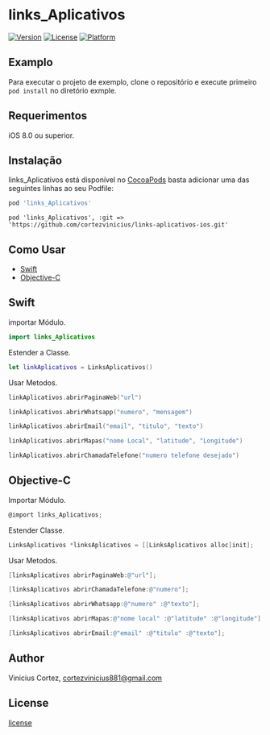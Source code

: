 # links_Aplicativos

[![Version](https://img.shields.io/cocoapods/v/links_Aplicativos.svg?style=flat)](https://cocoapods.org/pods/links_Aplicativos)
[![License](https://img.shields.io/cocoapods/l/links_Aplicativos.svg?style=flat)](https://cocoapods.org/pods/links_Aplicativos)
[![Platform](https://img.shields.io/cocoapods/p/links_Aplicativos.svg?style=flat)](https://cocoapods.org/pods/links_Aplicativos)

## Examplo

Para executar o projeto de exemplo, clone o repositório e execute primeiro `pod install` no diretório exmple.

## Requerimentos

iOS 8.0 ou superior.

## Instalação
links_Aplicativos está disponível no [CocoaPods](https://cocoapods.org) basta adicionar uma das seguintes linhas ao seu Podfile:

```ruby
pod 'links_Aplicativos'
```
````
pod 'links_Aplicativos', :git => 'https://github.com/cortezvinicius/links-aplicativos-ios.git'
````

## Como Usar


  * [Swift](https://github.com/cortezvinicius/links-aplicativos-ios#swift)
  * [Objective-C](https://github.com/cortezvinicius/links-aplicativos-ios#Objective-C)


## Swift


importar Módulo.

````Swift
import links_Aplicativos
````

Estender a Classe.
````Swift
let linkAplicativos = LinksAplicativos()
````
Usar Metodos.
````Swift
linkAplicativos.abrirPaginaWeb("url")
````

````Swift
linkAplicativos.abrirWhatsapp("numero", "mensagem")
````

````Swift
linkAplicativos.abrirEmail("email", "titulo", "texto")
````

````Swift
linkAplicativos.abrirMapas("nome Local", "latitude", "Longitude")
````

````Swift
linkAplicativos.abrirChamadaTelefone("numero telefone desejado")
````
## Objective-C

Importar Módulo.

````Objective-C
@import links_Aplicativos;
````

Estender Classe.

````Objective-C
LinksAplicativos *linksAplicativos = [[LinksAplicativos alloc]init];
````
Usar Metodos.

````Objective-C
[linksAplicativos abrirPaginaWeb:@"url"];
````

````Objective-C
[linksAplicativos abrirChamadaTelefone:@"numero"];
````
````Objective-C
[linksAplicativos abrirWhatsapp:@"numero" :@"texto"];
````
````Objective-C
[linksAplicativos abrirMapas:@"nome local" :@"latitude" :@"longitude"];
````
````Objective-C
[linksAplicativos abrirEmail:@"email" :@"titulo" :@"texto"];
````
## Author

Vinicius Cortez, [cortezvinicius881@gmail.com](mailto://)

## License

[license](https://github.com/cortezvinicius/links-aplicativos-ios/blob/master/LICENSE)

